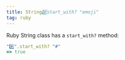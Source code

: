 ```yaml
---
title: String#️⃣start_with? "emoji"
tag: ruby
---
```


Ruby String class has a `start_with?` method:

```ruby
"#️⃣".start_with? "#"
=> true
```
